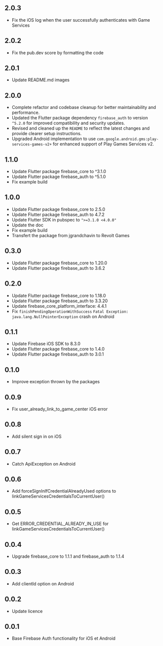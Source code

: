 ## 2.0.3
- Fix the iOS log when the user successfully authenticates with Game Services

## 2.0.2
- Fix the pub.dev score by formatting the code

## 2.0.1
- Update README.md images

## 2.0.0
- Complete refactor and codebase cleanup for better maintainability and performance.
- Updated the Flutter package dependency `firebase_auth` to version `^5.2.0` for improved compatibility and security updates.
- Revised and cleaned up the `README` to reflect the latest changes and provide clearer setup instructions.
- Upgraded Android implementation to use `com.google.android.gms:play-services-games-v2+` for enhanced support of Play Games Services v2.

## 1.1.0
* Update Flutter package firebase_core to ^3.1.0
* Update Flutter package firebase_auth to ^5.1.0
* Fix example build

## 1.0.0
* Update Flutter package firebase_core to 2.5.0
* Update Flutter package firebase_auth to 4.7.2
* Update Flutter SDK in pubspec to `">=3.1.0 <4.0.0"`
* Update the doc
* Fix example build
* Transfert the package from jgrandchavin to Revolt Games

## 0.3.0
* Update Flutter package firebase_core to 1.20.0
* Update Flutter package firebase_auth to 3.6.2

## 0.2.0
* Update Flutter package firebase_core to 1.18.0
* Update Flutter package firebase_auth to 3.3.20
* Update  firebase_core_platform_interface: 4.4.1 
* Fix `finishPendingOperationWithSuccess`  `Fatal Exception: java.lang.NullPointerException` crash on Android
## 0.1.1
* Update Firebase iOS SDK to 8.3.0
* Update Flutter package firebase_core to 1.4.0
* Update Flutter package firebase_auth to 3.0.1


## 0.1.0
* Improve exception thrown by the packages

## 0.0.9
* Fix user_already_link_to_game_center iOS error

## 0.0.8
* Add silent sign in on iOS

## 0.0.7
* Catch ApiException on Android

## 0.0.6
* Add forceSignInIfCredentialAlreadyUsed options to linkGameServicesCredentialsToCurrentUser()

## 0.0.5
* Get ERROR_CREDENTIAL_ALREADY_IN_USE for linkGameServicesCredentialsToCurrentUser()

## 0.0.4
* Upgrade firebase_core to 1.1.1 and firebase_auth to 1.1.4

## 0.0.3
* Add clientId option on Android

## 0.0.2
* Update licence

## 0.0.1
* Base Firebase Auth functionality for iOS et Android
